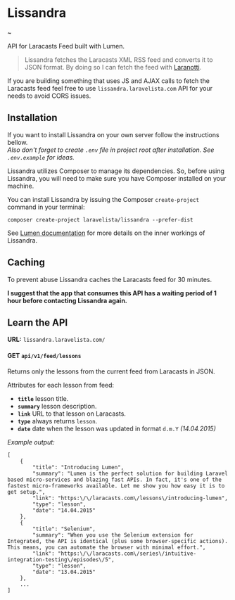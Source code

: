 # Lissandra

~[](lissandra.png)

API for Laracasts Feed built with Lumen.

> Lissandra fetches the Laracasts XML RSS feed and converts it to JSON format.
  By doing so I can fetch the feed with [Laranotti](https://github.com/laravelista/Laranotti).

If you are building something that uses JS and AJAX calls to fetch the Laracasts feed feel free to use `lissandra.laravelista.com` API for your needs to avoid CORS issues.

## Installation

If you want to install Lissandra on your own server follow the instructions bellow.    
*Also don't forget to create `.env` file in project root after installation. See `.env.example` for ideas.*

Lissandra utilizes Composer to manage its dependencies. So, before using Lissandra, you will need to make sure you have Composer installed on your machine.

You can install Lissandra by issuing the Composer `create-project` command in your terminal:

```
composer create-project laravelista/lissandra --prefer-dist
```

See [Lumen documentation](http://lumen.laravel.com/docs) for more details on the inner workings of Lissandra.

## Caching

To prevent abuse Lissandra caches the Laracasts feed for 30 minutes.

**I suggest that the app that consumes this API has a waiting period of 1 hour before contacting Lissandra again.**

## Learn the API

**URL:** `lissandra.laravelista.com/`

#### GET `api/v1/feed/lessons`

Returns only the lessons from the current feed from Laracasts in JSON.

Attributes for each lesson from feed:

- **`title`** lesson title.
- **`summary`** lesson description.
- **`link`** URL to that lesson on Laracasts.
- **`type`** always returns `lesson`.
- **`date`** date when the lesson was updated in format `d.m.Y` *(14.04.2015)*

_Example output:_


```
[
    {
        "title": "Introducing Lumen",
        "summary": "Lumen is the perfect solution for building Laravel based micro-services and blazing fast APIs. In fact, it's one of the fastest micro-frameworks available. Let me show you how easy it is to get setup.",
        "link": "https:\/\/laracasts.com\/lessons\/introducing-lumen",
        "type": "lesson",
        "date": "14.04.2015"
    },
    {
        "title": "Selenium",
        "summary": "When you use the Selenium extension for Integrated, the API is identical (plus some browser-specific actions). This means, you can automate the browser with minimal effort.",
        "link": "https:\/\/laracasts.com\/series\/intuitive-integration-testing\/episodes\/5",
        "type": "lesson",
        "date": "13.04.2015"
    },
    ...
]
```


